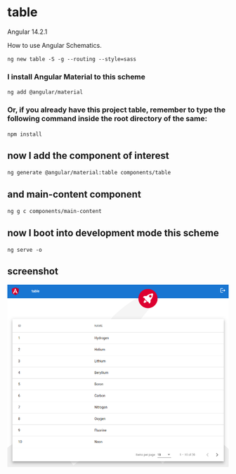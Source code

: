 # table

Angular 14.2.1

How to use Angular Schematics.

```shell
ng new table -S -g --routing --style=sass
```

### I install Angular Material to this scheme

```shell
ng add @angular/material
```

### Or, if you already have this project table, remember to type the following command inside the root directory of the same:

```shell
npm install
```

## now I add the component of interest

```shell
ng generate @angular/material:table components/table
```

## and main-content component

```
ng g c components/main-content
```

## now I boot into development mode this scheme

```shell
ng serve -o
```

## screenshot

![table screenshot](https://github.com/paolomococci/angular-exercises-workshop/blob/main/screenshots/table_2022-06-21.png)
